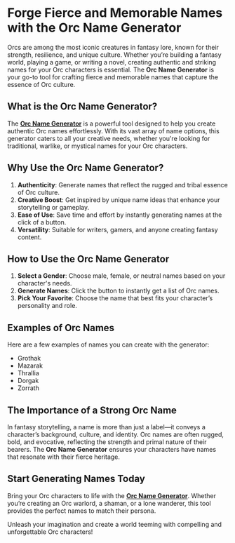 # Forge Fierce and Memorable Names with the Orc Name Generator  

Orcs are among the most iconic creatures in fantasy lore, known for their strength, resilience, and unique culture. Whether you’re building a fantasy world, playing a game, or writing a novel, creating authentic and striking names for your Orc characters is essential. The **Orc Name Generator** is your go-to tool for crafting fierce and memorable names that capture the essence of Orc culture.  

## What is the Orc Name Generator?  

The **[Orc Name Generator](https://calculatoracute.com/orc-name-generator)** is a powerful tool designed to help you create authentic Orc names effortlessly. With its vast array of name options, this generator caters to all your creative needs, whether you're looking for traditional, warlike, or mystical names for your Orc characters.  

## Why Use the Orc Name Generator?  

1. **Authenticity**: Generate names that reflect the rugged and tribal essence of Orc culture.  
2. **Creative Boost**: Get inspired by unique name ideas that enhance your storytelling or gameplay.  
3. **Ease of Use**: Save time and effort by instantly generating names at the click of a button.  
4. **Versatility**: Suitable for writers, gamers, and anyone creating fantasy content.  

## How to Use the Orc Name Generator  

1. **Select a Gender**: Choose male, female, or neutral names based on your character's needs.  
2. **Generate Names**: Click the button to instantly get a list of Orc names.  
3. **Pick Your Favorite**: Choose the name that best fits your character’s personality and role.  

## Examples of Orc Names  

Here are a few examples of names you can create with the generator:  

- Grothak  
- Mazarak  
- Thrallia  
- Dorgak  
- Zorrath  

## The Importance of a Strong Orc Name  

In fantasy storytelling, a name is more than just a label—it conveys a character’s background, culture, and identity. Orc names are often rugged, bold, and evocative, reflecting the strength and primal nature of their bearers. The **Orc Name Generator** ensures your characters have names that resonate with their fierce heritage.  

## Start Generating Names Today  

Bring your Orc characters to life with the **[Orc Name Generator](https://calculatoracute.com/orc-name-generator)**. Whether you’re creating an Orc warlord, a shaman, or a lone wanderer, this tool provides the perfect names to match their persona.  

Unleash your imagination and create a world teeming with compelling and unforgettable Orc characters!  
